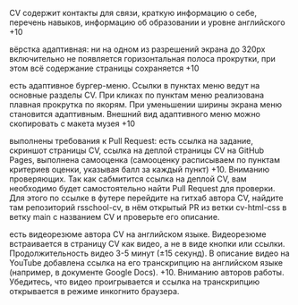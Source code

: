 CV содержит контакты для связи, краткую информацию о себе, перечень навыков, информацию об образовании и уровне английского +10

вёрстка адаптивная: ни на одном из разрешений экрана до 320px включительно не появляется горизонтальная полоса прокрутки, при этом всё содержание страницы сохраняется +10

есть адаптивное бургер-меню. Ссылки в пунктах меню ведут на основные разделы CV. При кликах по пунктам меню реализована плавная прокрутка по якорям. При уменьшении ширины экрана меню становится адаптивным. Внешний вид адаптивного меню можно скопировать с макета музея +10

выполнены требования к Pull Request: есть ссылка на задание, скриншот страницы СV, ссылка на деплой страницы CV на GitHub Pages, выполнена самооценка (самооценку расписываем по пунктам критериев оценки, указывая балл за каждый пункт) +10. Вниманию проверяющих. Так как сабмитится ссылка на деплой CV, вам необходимо будет самостоятельно найти Pull Request для проверки. Для этого по ссылке в футере перейдите на гитхаб автора CV, найдите там репозиторий rsschool-cv, в нём открытый PR из ветки cv-html-css в ветку main с названием CV и проверьте его описание.

есть видеорезюме автора CV на английском языке. Видеорезюме встраивается в страницу CV как видео, а не в виде кнопки или ссылки. Продолжительность видео 3-5 минут (±15 секунд). В описание видео на YouTube добавлена ссылка на его транскрипцию на английском языке (например, в документе Google Docs). +10. Вниманию авторов работы. Убедитесь, что видео проигрывается и ссылка на транскрипцию открывается в режиме инкогнито браузера.